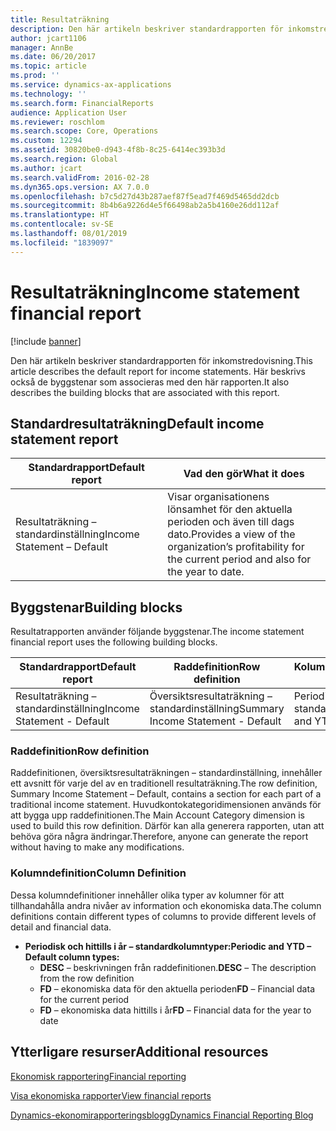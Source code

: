 ```yaml
---
title: Resultaträkning
description: Den här artikeln beskriver standardrapporten för inkomstredovisning. Här beskrivs också de byggstenar som associeras med den här rapporten.
author: jcart1106
manager: AnnBe
ms.date: 06/20/2017
ms.topic: article
ms.prod: ''
ms.service: dynamics-ax-applications
ms.technology: ''
ms.search.form: FinancialReports
audience: Application User
ms.reviewer: roschlom
ms.search.scope: Core, Operations
ms.custom: 12294
ms.assetid: 30820be0-d943-4f8b-8c25-6414ec393b3d
ms.search.region: Global
ms.author: jcart
ms.search.validFrom: 2016-02-28
ms.dyn365.ops.version: AX 7.0.0
ms.openlocfilehash: b7c5d27d43b287aef87f5ead7f469d5465dd2dcb
ms.sourcegitcommit: 8b4b6a9226d4e5f66498ab2a5b4160e26dd112af
ms.translationtype: HT
ms.contentlocale: sv-SE
ms.lasthandoff: 08/01/2019
ms.locfileid: "1839097"
---
```

# <a name="income-statement-financial-report"></a><span data-ttu-id="2e769-104">Resultaträkning</span><span class="sxs-lookup"><span data-stu-id="2e769-104">Income statement financial report</span></span>

[!include [banner](../includes/banner.md)]

<span data-ttu-id="2e769-105">Den här artikeln beskriver standardrapporten för inkomstredovisning.</span><span class="sxs-lookup"><span data-stu-id="2e769-105">This article describes the default report for income statements.</span></span> <span data-ttu-id="2e769-106">Här beskrivs också de byggstenar som associeras med den här rapporten.</span><span class="sxs-lookup"><span data-stu-id="2e769-106">It also describes the building blocks that are associated with this report.</span></span> 

<a name="default-income-statement-report"></a><span data-ttu-id="2e769-107">Standardresultaträkning</span><span class="sxs-lookup"><span data-stu-id="2e769-107">Default income statement report</span></span>
-------------------------------

| <span data-ttu-id="2e769-108">Standardrapport</span><span class="sxs-lookup"><span data-stu-id="2e769-108">Default report</span></span>             | <span data-ttu-id="2e769-109">Vad den gör</span><span class="sxs-lookup"><span data-stu-id="2e769-109">What it does</span></span>                                                                                              |
|----------------------------|-----------------------------------------------------------------------------------------------------------|
| <span data-ttu-id="2e769-110">Resultaträkning – standardinställning</span><span class="sxs-lookup"><span data-stu-id="2e769-110">Income Statement – Default</span></span> | <span data-ttu-id="2e769-111">Visar organisationens lönsamhet för den aktuella perioden och även till dags dato.</span><span class="sxs-lookup"><span data-stu-id="2e769-111">Provides a view of the organization’s profitability for the current period and also for the year to date.</span></span> |

## <a name="building-blocks"></a><span data-ttu-id="2e769-112">Byggstenar</span><span class="sxs-lookup"><span data-stu-id="2e769-112">Building blocks</span></span>
<span data-ttu-id="2e769-113">Resultatrapporten använder följande byggstenar.</span><span class="sxs-lookup"><span data-stu-id="2e769-113">The income statement financial report uses the following building blocks.</span></span>

| <span data-ttu-id="2e769-114">Standardrapport</span><span class="sxs-lookup"><span data-stu-id="2e769-114">Default report</span></span>             | <span data-ttu-id="2e769-115">Raddefinition</span><span class="sxs-lookup"><span data-stu-id="2e769-115">Row definition</span></span>                     | <span data-ttu-id="2e769-116">Kolumndefinition</span><span class="sxs-lookup"><span data-stu-id="2e769-116">Column definition</span></span>          |
|----------------------------|------------------------------------|----------------------------|
| <span data-ttu-id="2e769-117">Resultaträkning – standardinställning</span><span class="sxs-lookup"><span data-stu-id="2e769-117">Income Statement - Default</span></span> | <span data-ttu-id="2e769-118">Översiktsresultaträkning – standardinställning</span><span class="sxs-lookup"><span data-stu-id="2e769-118">Summary Income Statement - Default</span></span> | <span data-ttu-id="2e769-119">Periodisk och hittills i år – standardvärde</span><span class="sxs-lookup"><span data-stu-id="2e769-119">Periodic and YTD - Default</span></span> |

### <a name="row-definition"></a><span data-ttu-id="2e769-120">Raddefinition</span><span class="sxs-lookup"><span data-stu-id="2e769-120">Row definition</span></span>

<span data-ttu-id="2e769-121">Raddefinitionen, översiktsresultaträkningen – standardinställning, innehåller ett avsnitt för varje del av en traditionell resultaträkning.</span><span class="sxs-lookup"><span data-stu-id="2e769-121">The row definition, Summary Income Statement – Default, contains a section for each part of a traditional income statement.</span></span> <span data-ttu-id="2e769-122">Huvudkontokategoridimensionen används för att bygga upp raddefinitionen.</span><span class="sxs-lookup"><span data-stu-id="2e769-122">The Main Account Category dimension is used to build this row definition.</span></span> <span data-ttu-id="2e769-123">Därför kan alla generera rapporten, utan att behöva göra några ändringar.</span><span class="sxs-lookup"><span data-stu-id="2e769-123">Therefore, anyone can generate the report without having to make any modifications.</span></span>

### <a name="column-definition"></a><span data-ttu-id="2e769-124">Kolumndefinition</span><span class="sxs-lookup"><span data-stu-id="2e769-124">Column Definition</span></span>

<span data-ttu-id="2e769-125">Dessa kolumndefinitioner innehåller olika typer av kolumner för att tillhandahålla andra nivåer av information och ekonomiska data.</span><span class="sxs-lookup"><span data-stu-id="2e769-125">The column definitions contain different types of columns to provide different levels of detail and financial data.</span></span>

-   <span data-ttu-id="2e769-126">**Periodisk och hittills i år – standardkolumntyper:**</span><span class="sxs-lookup"><span data-stu-id="2e769-126">**Periodic and YTD – Default column types:**</span></span>
    -   <span data-ttu-id="2e769-127">**DESC** – beskrivningen från raddefinitionen.</span><span class="sxs-lookup"><span data-stu-id="2e769-127">**DESC** – The description from the row definition</span></span>
    -   <span data-ttu-id="2e769-128">**FD** – ekonomiska data för den aktuella perioden</span><span class="sxs-lookup"><span data-stu-id="2e769-128">**FD** – Financial data for the current period</span></span>
    -   <span data-ttu-id="2e769-129">**FD** – ekonomiska data hittills i år</span><span class="sxs-lookup"><span data-stu-id="2e769-129">**FD** – Financial data for the year to date</span></span>



<a name="additional-resources"></a><span data-ttu-id="2e769-130">Ytterligare resurser</span><span class="sxs-lookup"><span data-stu-id="2e769-130">Additional resources</span></span>
--------

[<span data-ttu-id="2e769-131">Ekonomisk rapportering</span><span class="sxs-lookup"><span data-stu-id="2e769-131">Financial reporting</span></span>](financial-reporting-getting-started.md)

[<span data-ttu-id="2e769-132">Visa ekonomiska rapporter</span><span class="sxs-lookup"><span data-stu-id="2e769-132">View financial reports</span></span>](view-financial-reports.md)

[<span data-ttu-id="2e769-133">Dynamics-ekonomirapporteringsblogg</span><span class="sxs-lookup"><span data-stu-id="2e769-133">Dynamics Financial Reporting Blog</span></span>](https://blogs.msdn.com/b/dynamics_financial_reporting/)



